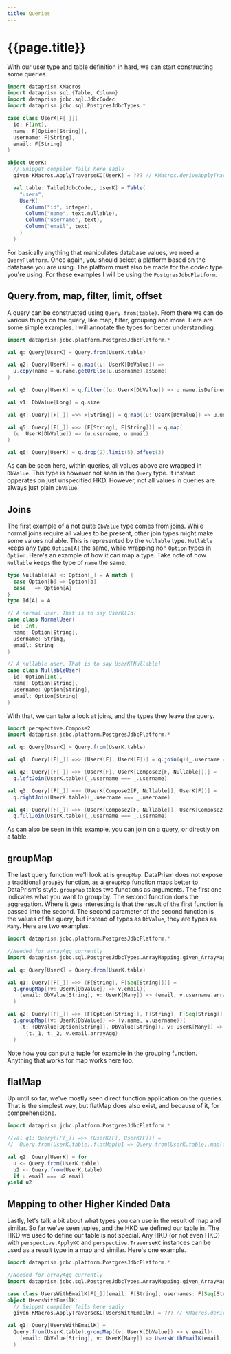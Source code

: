 ```yaml
---
title: Queries
---
```


# {{page.title}}

With our user type and table definition in hard, we can start constructing some queries.

```scala 3 sc-name:User.scala
import dataprism.KMacros
import dataprism.sql.{Table, Column}
import dataprism.jdbc.sql.JdbcCodec
import dataprism.jdbc.sql.PostgresJdbcTypes.*

case class UserK[F[_]](
  id: F[Int],
  name: F[Option[String]],
  username: F[String],
  email: F[String]
)

object UserK:
  // Snippet compiler fails here sadly
  given KMacros.ApplyTraverseKC[UserK] = ??? // KMacros.deriveApplyTraverseKC[UserK]

  val table: Table[JdbcCodec, UserK] = Table(
    "users",
    UserK(
      Column("id", integer),
      Column("name", text.nullable),
      Column("username", text),
      Column("email", text)
    )
  )
```

For basically anything that manipulates database values, we need a `QueryPlatform`. Once again, you should select a
platform based on the database you are using. The platform must also be made for the codec type you're using. For these
examples I will be using the `PostgresJdbcPlatform`.

## Query.from, map, filter, limit, offset

A query can be constructed using `Query.from(table)`. From there we can do various things on the query, like map,
filter, grouping and more. Here are some simple examples. I will annotate the types for better understanding.

```scala 3 sc-compile-with:User.scala
import dataprism.jdbc.platform.PostgresJdbcPlatform.*

val q: Query[UserK] = Query.from(UserK.table)

val q2: Query[UserK] = q.map((u: UserK[DbValue]) => 
  u.copy(name = u.name.getOrElse(u.username).asSome)
)

val q3: Query[UserK] = q.filter((u: UserK[DbValue]) => u.name.isDefined)

val v1: DbValue[Long] = q.size

val q4: Query[[F[_]] =>> F[String]] = q.map((u: UserK[DbValue]) => u.username)

val q5: Query[[F[_]] =>> (F[String], F[String])] = q.map(
  (u: UserK[DbValue]) => (u.username, u.email)
)

val q6: Query[UserK] = q.drop(2).limit(5).offset(3)
``` 

As can be seen here, within queries, all values above are wrapped in `DbValue`. This type is however not seen in
the `Query`
type. It instead opperates on just unspecified HKD. However, not all values in queries are always just plain `DbValue`.

## Joins

The first example of a not quite `DbValue` type comes from joins. While normal joins require all values to be present,
other join types might make some values nullable. This is represented by the `Nullable` type. `Nullable` keeps any
type `Option[A]` the same, while wrapping non `Option` types in `Option`. Here's an example of how it can map a type.
Take note of how `Nullable` keeps the type of `name` the same.

```scala 3
type Nullable[A] <: Option[_] = A match {
  case Option[b] => Option[b]
  case _ => Option[A]
}
type Id[A] = A

// A normal user. That is to say UserK[Id] 
case class NormalUser(
  id: Int,
  name: Option[String],
  username: String,
  email: String
)

// A nullable user. That is to say UserK[Nullable] 
case class NullableUser(
  id: Option[Int],
  name: Option[String],
  username: Option[String],
  email: Option[String]
)
```

With that, we can take a look at joins, and the types they leave the query.

```scala 3 sc-compile-with:User.scala
import perspective.Compose2
import dataprism.jdbc.platform.PostgresJdbcPlatform.*

val q: Query[UserK] = Query.from(UserK.table)

val q1: Query[[F[_]] =>> (UserK[F], UserK[F])] = q.join(q)(_.username === _.username)

val q2: Query[[F[_]] =>> (UserK[F], UserK[Compose2[F, Nullable]])] =
  q.leftJoin(UserK.table)(_.username === _.username)

val q3: Query[[F[_]] =>> (UserK[Compose2[F, Nullable]], UserK[F])] =
  q.rightJoin(UserK.table)(_.username === _.username)

val q4: Query[[F[_]] =>> (UserK[Compose2[F, Nullable]], UserK[Compose2[F, Nullable]])] =
  q.fullJoin(UserK.table)(_.username === _.username)
```

As can also be seen in this example, you can join on a query, or directly on a table.

## groupMap

The last query function we'll look at is `groupMap`. DataPrism does not expose a traditional `groupBy` function, as
a `groupMap` function maps better to DataPrism's style. `groupMap` takes two functions as arguments. The first one
indicates what you want to group by. The second function does the aggregation. Where it gets interesting is that the
result of the first function is passed into the second. The second parameter of the second function is the values of the
query, but instead of types as `DbValue`, they are types as `Many`. Here are two examples.

```scala 3 sc-compile-with:User.scala
import dataprism.jdbc.platform.PostgresJdbcPlatform.*

//Needed for arrayAgg currently
import dataprism.jdbc.sql.PostgresJdbcTypes.ArrayMapping.given_ArrayMapping_A

val q: Query[UserK] = Query.from(UserK.table)

val q1: Query[[F[_]] =>> (F[String], F[Seq[String]])] =
  q.groupMap((v: UserK[DbValue]) => v.email)(
    (email: DbValue[String], v: UserK[Many]) => (email, v.username.arrayAgg)
  )

val q2: Query[[F[_]] =>> (F[Option[String]], F[String], F[Seq[String]])] =
  q.groupMap((v: UserK[DbValue]) => (v.name, v.username))(
    (t: (DbValue[Option[String]], DbValue[String]), v: UserK[Many]) => 
      (t._1, t._2, v.email.arrayAgg)
  )
```

Note how you can put a tuple for example in the grouping function. Anything that works for map works here too.

## flatMap

Up until so far, we've mostly seen direct function application on the queries. That is the simplest way, but flatMap
does also exist, and because of it, for comprehensions.

```scala 3 sc-compile-with:User.scala
import dataprism.jdbc.platform.PostgresJdbcPlatform.*

//val q1: Query[[F[_]] =>> (UserK[F], UserK[F])] =
//  Query.from(UserK.table).flatMap(u1 => Query.from(UserK.table).map(u2 => (u1, u2)))

val q2: Query[UserK] = for
  u <- Query.from(UserK.table)
  u2 <- Query.from(UserK.table)
  if u.email === u2.email
yield u2
```

## Mapping to other Higher Kinded Data

Lastly, let's talk a bit about what types you can use in the result of map and similar. So far we've seen tuples, and
the HKD we defined our table in. The HKD we used to define our table is not special. Any HKD (or not even HKD)
with `perspective.ApplyKC` and `perspective.TraverseKC` instances can be used as a result type in a map and similar.
Here's one example.

```scala 3 sc-compile-with:User.scala
import dataprism.jdbc.platform.PostgresJdbcPlatform.*

//Needed for arrayAgg currently
import dataprism.jdbc.sql.PostgresJdbcTypes.ArrayMapping.given_ArrayMapping_A

case class UsersWithEmailK[F[_]](email: F[String], usernames: F[Seq[String]])
object UsersWithEmailK:
  // Snippet compiler fails here sadly
  given KMacros.ApplyTraverseKC[UsersWithEmailK] = ??? // KMacros.deriveApplyTraverseKC[UsersWithEmailK]

val q1: Query[UsersWithEmailK] =
  Query.from(UserK.table).groupMap((v: UserK[DbValue]) => v.email)(
    (email: DbValue[String], v: UserK[Many]) => UsersWithEmailK(email, v.username.arrayAgg)
  )
```
